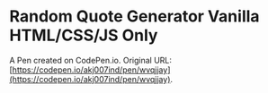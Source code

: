 # Random Quote Generator Vanilla HTML/CSS/JS Only

A Pen created on CodePen.io. Original URL: [https://codepen.io/akj007ind/pen/wvqjjay](https://codepen.io/akj007ind/pen/wvqjjay).


